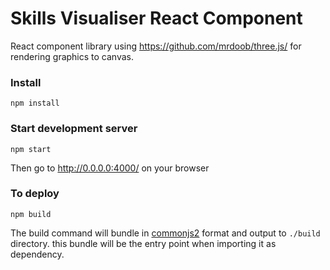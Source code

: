 # Skills Visualiser React Component

React component library using <https://github.com/mrdoob/three.js/> for rendering graphics to canvas. 

### Install

```
npm install
```

### Start development server

```
npm start
```

Then go to <http://0.0.0.0:4000/> on your browser
 
 
### To deploy

```
npm build
```
The build command will bundle in [commonjs2](https://webpack.js.org/configuration/output/) format and output to `./build` directory. this bundle will be the entry point when importing it as dependency. 